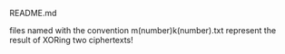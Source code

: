 README.md

files named with the convention m(number)k(number).txt represent the result of XORing two ciphertexts!